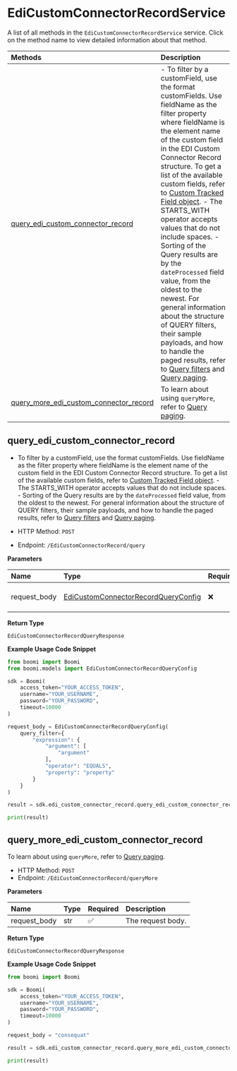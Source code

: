 # EdiCustomConnectorRecordService

A list of all methods in the `EdiCustomConnectorRecordService` service. Click on the method name to view detailed information about that method.

| Methods                                                                           | Description                                                                                                                                                                                                                                                                                                                                                                                                                                                                                                                                                                                                                                                                                                                                      |
| :-------------------------------------------------------------------------------- | :----------------------------------------------------------------------------------------------------------------------------------------------------------------------------------------------------------------------------------------------------------------------------------------------------------------------------------------------------------------------------------------------------------------------------------------------------------------------------------------------------------------------------------------------------------------------------------------------------------------------------------------------------------------------------------------------------------------------------------------------- |
| [query_edi_custom_connector_record](#query_edi_custom_connector_record)           | - To filter by a customField, use the format customFields. Use fieldName as the filter property where fieldName is the element name of the custom field in the EDI Custom Connector Record structure. To get a list of the available custom fields, refer to [Custom Tracked Field object](#tag/CustomTrackedField). - The STARTS_WITH operator accepts values that do not include spaces. - Sorting of the Query results are by the `dateProcessed` field value, from the oldest to the newest. For general information about the structure of QUERY filters, their sample payloads, and how to handle the paged results, refer to [Query filters](#section/Introduction/Query-filters) and [Query paging](#section/Introduction/Query-paging). |
| [query_more_edi_custom_connector_record](#query_more_edi_custom_connector_record) | To learn about using `queryMore`, refer to [Query paging](#section/Introduction/Query-paging).                                                                                                                                                                                                                                                                                                                                                                                                                                                                                                                                                                                                                                                   |

## query_edi_custom_connector_record

- To filter by a customField, use the format customFields. Use fieldName as the filter property where fieldName is the element name of the custom field in the EDI Custom Connector Record structure. To get a list of the available custom fields, refer to [Custom Tracked Field object](#tag/CustomTrackedField). - The STARTS_WITH operator accepts values that do not include spaces. - Sorting of the Query results are by the `dateProcessed` field value, from the oldest to the newest. For general information about the structure of QUERY filters, their sample payloads, and how to handle the paged results, refer to [Query filters](#section/Introduction/Query-filters) and [Query paging](#section/Introduction/Query-paging).

- HTTP Method: `POST`
- Endpoint: `/EdiCustomConnectorRecord/query`

**Parameters**

| Name         | Type                                                                                    | Required | Description       |
| :----------- | :-------------------------------------------------------------------------------------- | :------- | :---------------- |
| request_body | [EdiCustomConnectorRecordQueryConfig](../models/EdiCustomConnectorRecordQueryConfig.md) | ❌       | The request body. |

**Return Type**

`EdiCustomConnectorRecordQueryResponse`

**Example Usage Code Snippet**

```python
from boomi import Boomi
from boomi.models import EdiCustomConnectorRecordQueryConfig

sdk = Boomi(
    access_token="YOUR_ACCESS_TOKEN",
    username="YOUR_USERNAME",
    password="YOUR_PASSWORD",
    timeout=10000
)

request_body = EdiCustomConnectorRecordQueryConfig(
    query_filter={
        "expression": {
            "argument": [
                "argument"
            ],
            "operator": "EQUALS",
            "property": "property"
        }
    }
)

result = sdk.edi_custom_connector_record.query_edi_custom_connector_record(request_body=request_body)

print(result)
```

## query_more_edi_custom_connector_record

To learn about using `queryMore`, refer to [Query paging](#section/Introduction/Query-paging).

- HTTP Method: `POST`
- Endpoint: `/EdiCustomConnectorRecord/queryMore`

**Parameters**

| Name         | Type | Required | Description       |
| :----------- | :--- | :------- | :---------------- |
| request_body | str  | ✅       | The request body. |

**Return Type**

`EdiCustomConnectorRecordQueryResponse`

**Example Usage Code Snippet**

```python
from boomi import Boomi

sdk = Boomi(
    access_token="YOUR_ACCESS_TOKEN",
    username="YOUR_USERNAME",
    password="YOUR_PASSWORD",
    timeout=10000
)

request_body = "consequat"

result = sdk.edi_custom_connector_record.query_more_edi_custom_connector_record(request_body=request_body)

print(result)
```

